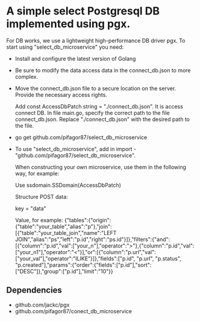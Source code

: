 # A simple select Postgresql DB implemented using pgx.
For DB works, we use a lightweight high-performance DB driver pgx.
To start using "select_db_microservice" you need:
* Install and configure the latest version of Golang
* Be sure to modify the data access data in the connect_db.json to more complex.
* Move the connect_db.json file to a secure location on the server. Provide the necessary access rights.

    Add const AccessDbPatch string = "./connect_db.json". It is access connect DB.
   In file main.go, specify the correct path to the file connect_db.json. Replace "./connect_db.json" with the desired path to the file.
* go get github.com/pifagor87/select_db_microservice
* To use "select_db_microservice", add in import - "github.com/pifagor87/select_db_microservice".

    When constructing your own microservice, use them in the following way, for example:

    Use ssdomain.SSDomain(AccessDbPatch)

    Structure POST data:

    key = "data"

    Value, for example:
    {"tables":{"origin":{"table":"your_table","alias":"p"},"join":[{"table":"your_table_join","name":"LEFT JOIN","alias":"ps","left":"p.id","right":"ps.id"}]},"filters":{"and":[{"column":"p.id","val":["your_n"],"operator":">"},{"column":"p.id","val":["your_n1"],"operator":"<"}],"or":[{"column":"p.url","val":["your_val"],"operator":"ILIKE"}]},"fields":["p.id", "p.url", "p.status", "p.created"],"params":{"order":{"fields":["p.id"],"sort":["DESC"]},"group":["p.id"],"limit":"10"}}

## Dependencies
* github.com/jackc/pgx
* github.com/pifagor87/conect_db_microservice